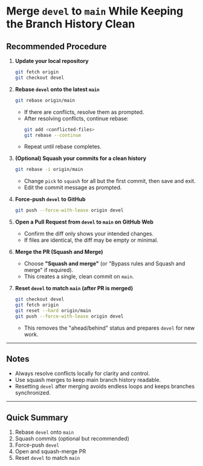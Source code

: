 # Merge `devel` to `main` While Keeping the Branch History Clean

## Recommended Procedure

1. **Update your local repository**
   ```bash
   git fetch origin
   git checkout devel
   ```

2. **Rebase `devel` onto the latest `main`**
   ```bash
   git rebase origin/main
   ```
   - If there are conflicts, resolve them as prompted.
   - After resolving conflicts, continue rebase:
     ```bash
     git add <conflicted-files>
     git rebase --continue
     ```
   - Repeat until rebase completes.

3. **(Optional) Squash your commits for a clean history**
   ```bash
   git rebase -i origin/main
   ```
   - Change `pick` to `squash` for all but the first commit, then save and exit.
   - Edit the commit message as prompted.

4. **Force-push `devel` to GitHub**
   ```bash
   git push --force-with-lease origin devel
   ```

5. **Open a Pull Request from `devel` to `main` on GitHub Web**
   - Confirm the diff only shows your intended changes.
   - If files are identical, the diff may be empty or minimal.

6. **Merge the PR (Squash and Merge)**
   - Choose **"Squash and merge"** (or "Bypass rules and Squash and merge" if required).
   - This creates a single, clean commit on `main`.

7. **Reset `devel` to match `main` (after PR is merged)**
   ```bash
   git checkout devel
   git fetch origin
   git reset --hard origin/main
   git push --force-with-lease origin devel
   ```
   - This removes the "ahead/behind" status and prepares `devel` for new work.

---

## Notes

- Always resolve conflicts locally for clarity and control.
- Use squash merges to keep main branch history readable.
- Resetting `devel` after merging avoids endless loops and keeps branches synchronized.

---

## Quick Summary

1. Rebase `devel` onto `main`
2. Squash commits (optional but recommended)
3. Force-push `devel`
4. Open and squash-merge PR
5. Reset `devel` to match `main`
